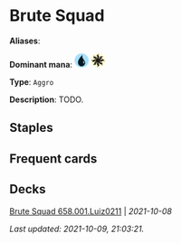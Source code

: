 # Brute Squad

**Aliases**: 

**Dominant mana**: <img src="../resources/images/mana/U.png" width="25"/> <img src="../resources/images/mana/W.png" width="25"/>

**Type**: `Aggro`

**Description**: TODO.

## **Staples**



## **Frequent cards**



## **Decks**

[Brute Squad 658.001.Luiz0211](https://www.mtggoldfish.com/deck/4351093) | *2021-10-08*


*Last updated: 2021-10-09, 21:03:21.*
